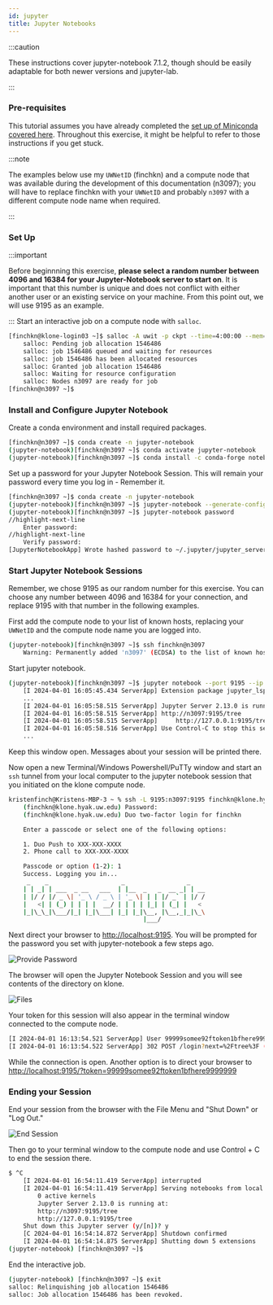```yaml
---
id: jupyter
title: Jupyter Notebooks
---
```


:::caution

These instructions cover jupyter-notebook 7.1.2, though should be easily adaptable for both newer versions and jupyter-lab.

:::

### Pre-requisites 

This tutorial assumes you have already completed the [set up of Miniconda covered here](https://hyak.uw.edu/docs/tools/python#install). Throughout this exercise, it might be helpful to refer to those instructions if you get stuck. 

:::note

The examples below use my `UWNetID` (finchkn) and a compute node that was available during the development of this documentation (n3097); you will have to replace finchkn with your `UWNetID` and probably `n3097` with a different compute node name when required. 

:::

### Set Up

:::important

Before beginnning this exercise, **please select a random number between 4096 and 16384 for your Jupyter-Notebook server to start on**. It is important that this number is unique and does not conflict with either another user or an existing service on your machine. From this point out, we will use 9195 as an example.

:::
Start an interactive job on a compute node with `salloc`. 

```bash
[finchkn@klone-login03 ~]$ salloc -A uwit -p ckpt --time=4:00:00 --mem=10G -c 4
    salloc: Pending job allocation 1546486
    salloc: job 1546486 queued and waiting for resources
    salloc: job 1546486 has been allocated resources
    salloc: Granted job allocation 1546486
    salloc: Waiting for resource configuration
    salloc: Nodes n3097 are ready for job
[finchkn@n3097 ~]$
```

### Install and Configure Jupyter Notebook 

Create a conda environment and install required packages. 

```bash
[finchkn@n3097 ~]$ conda create -n jupyter-notebook
(jupyter-notebook)[finchkn@n3097 ~]$ conda activate jupyter-notebook
(jupyter-notebook)[finchkn@n3097 ~]$ conda install -c conda-forge notebook
```

Set up a password for your Jupyter Notebook Session. This will remain your password every time you log in - Remember it. 

```bash
[finchkn@n3097 ~]$ conda create -n jupyter-notebook
(jupyter-notebook)[finchkn@n3097 ~]$ jupyter-notebook --generate-config
(jupyter-notebook)[finchkn@n3097 ~]$ jupyter-notebook password
//highlight-next-line
    Enter password:
//highlight-next-line
    Verify password:
[JupyterNotebookApp] Wrote hashed password to ~/.jupyter/jupyter_server_config.json
```

### Start Jupyter Notebook Sessions

Remember, we chose 9195 as our random number for this exercise. You can choose any number between 4096 and 16384 for your connection, and replace 9195 with that number in the following examples. 

First add the compute node to your list of known hosts, replacing your `UWNetID` and the compute node name you are logged into. 

```bash
(jupyter-notebook)[finchkn@n3097 ~]$ ssh finchkn@n3097
    Warning: Permanently added 'n3097' (ECDSA) to the list of known hosts.
```
Start jupyter notebook.

```bash
(jupyter-notebook)[finchkn@n3097 ~]$ jupyter notebook --port 9195 --ip 0.0.0.0
    [I 2024-04-01 16:05:45.434 ServerApp] Extension package jupyter_lsp took 0.9552s to import
    ...
    [I 2024-04-01 16:05:58.515 ServerApp] Jupyter Server 2.13.0 is running at: 
    [I 2024-04-01 16:05:58.515 ServerApp] http://n3097:9195/tree   
    [I 2024-04-01 16:05:58.515 ServerApp]     http://127.0.0.1:9195/tree
    [I 2024-04-01 16:05:58.516 ServerApp] Use Control-C to stop this server and shut down all kernels (twice to skip confirmation).
    ...
```
Keep this window open. Messages about your session will be printed there. 

Now open a new Terminal/Windows Powershell/PuTTy window and start an `ssh` tunnel from your local computer to the jupyter notebook session that you initiated on the klone compute node. 

```bash
kristenfinch@Kristens-MBP-3 ~ % ssh -L 9195:n3097:9195 finchkn@klone.hyak.uw.edu
    (finchkn@klone.hyak.uw.edu) Password: 
    (finchkn@klone.hyak.uw.edu) Duo two-factor login for finchkn

    Enter a passcode or select one of the following options:

    1. Duo Push to XXX-XXX-XXXX
    2. Phone call to XXX-XXX-XXXX

    Passcode or option (1-2): 1
    Success. Logging you in...
     _    _                    _                 _
    | | _| | ___  _ __   ___  | |__  _   _  __ _| | __
    | |/ / |/ _ \| '_ \ / _ \ | '_ \| | | |/ _` | |/ /
    |   <| | (_) | | | |  __/ | | | | |_| | (_| |   <
    |_|\_\_|\___/|_| |_|\___| |_| |_|\__, |\__,_|_|\_\
                                     |___/
```

Next direct your browser to [http://localhost:9195](http://localhost:9195). You will be prompted for the password you set with jupyter-notebook a few steps ago. 

![](/img/docs/jupyter-notebook/jupyter-notebook-password-prompt.png 'Provide Password')

The browser will open the Jupyter Notebook Session and you will see contents of the directory on klone. 

![](/img/docs/jupyter-notebook/jupyter-notebook-files.png 'Files')

Your token for this session will also appear in the terminal window connected to the compute node. 

```bash
[I 2024-04-01 16:13:54.521 ServerApp] User 99999somee92ftoken1bfhere9999999 logged in.
[I 2024-04-01 16:13:54.522 ServerApp] 302 POST /login?next=%2Ftree%3F (99999somee92ftoken1bfhere9999999) 462.64ms
```
While the connection is open. Another option is to direct your browser to [http://localhost:9195/?token=99999somee92ftoken1bfhere9999999](http://localhost:9195/?token=99999somee92ftoken1bfhere9999999)

### Ending your Session

End your session from the browser with the File Menu and "Shut Down" or "Log Out." 

![](/img/docs/jupyter-notebook/jupyter-notebook-end.png 'End Session')

Then go to your terminal window to the compute node and use Control + C to end the session there. 

```bash
$ ^C
    [I 2024-04-01 16:54:11.419 ServerApp] interrupted
    [I 2024-04-01 16:54:11.419 ServerApp] Serving notebooks from local directory: /dir/
        0 active kernels
        Jupyter Server 2.13.0 is running at:
        http://n3097:9195/tree
        http://127.0.0.1:9195/tree
    Shut down this Jupyter server (y/[n])? y
    [C 2024-04-01 16:54:14.872 ServerApp] Shutdown confirmed
    [I 2024-04-01 16:54:14.875 ServerApp] Shutting down 5 extensions
(jupyter-notebook) [finchkn@n3097 ~]$
```

End the interactive job.

```bash
(jupyter-notebook) [finchkn@n3097 ~]$ exit
salloc: Relinquishing job allocation 1546486
salloc: Job allocation 1546486 has been revoked.
```